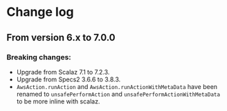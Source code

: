 Change log
===

## From version 6.x to 7.0.0
### Breaking changes:
* Upgrade from Scalaz 7.1 to 7.2.3.
* Upgrade from Specs2 3.6.6 to 3.8.3.
* `AwsAction.runAction` and `AwsAction.runActionWithMetaData` have been renamed to `unsafePerformAction` and `unsafePerformActionWithMetaData` to be more inline with scalaz.
